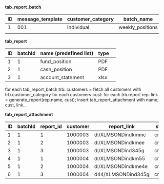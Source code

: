 **tab_report_batch**

| ID  | message_template | customer_category | batch_name       | status  |
| --- | ---------------- | ----------------- | ---------------- | ------- |
| 1   | 001              | Individual        | weekly_positions | CREATED |
|     |                  |                   |                  |         |
**tab_report**

| ID  | batchId | name (predefined list) | type |     |
| --- | ------- | ---------------------- | ---- | --- |
| 1   | 1       | fund_position          | PDF  |     |
| 2   | 1       | cash_position          | PDF  |     |
| 3   | 1       | account_statement      | xlsx |     |

for each tab_report_batch trb:
	customers = fetch all customers with trb.customer_category
	for each customers cust:
		for each trb.report rep:
			link = generate_report(rep.name, cust);
			insert tab_report_attachment with name, cust, link...

**tab_report_attachment**

| ID  | batchId | report_id | customer | report_link        | status  |
| --- | ------- | --------- | -------- | ------------------ | ------- |
| 1   | 1       | 1         | 1000003  | dl/XLMSONDindkmmc  | created |
| 2   | 1       | 2         | 1000003  | dl/XLMSONDindkmee  | created |
| 3   | 1       | 3         | 1000003  | dl/XLMSONDind345g  | created |
| 4   | 1       | 1         | 1000004  | dl/XLMSONDindkm55  | created |
| 5   | 1       | 2         | 1000004  | dl/XLMSONDindkme4e | created |
| 6   | 1       | 3         | 1000004  | d44/XLMSONDind345g | created |

